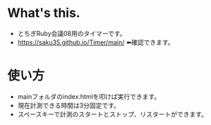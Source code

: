 # What's this.
* とちぎRuby会議08用のタイマーです。
* https://saku35.github.io/Timer/main/ ⬅️確認できます。

# 使い方
* mainフォルダのindex.htmlを叩けば実行できます。
* 現在計測できる時間は3分固定です。
* スペースキーで計測のスタートとストップ、リスタートができます。
